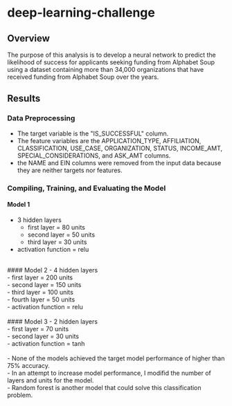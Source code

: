 # deep-learning-challenge

## Overview
The purpose of this analysis is to develop a neural network to predict the likelihood of success for applicants seeking funding from Alphabet Soup using a dataset containing more than 34,000 organizations that have received funding from Alphabet Soup over the years.

## Results

### Data Preprocessing 
- The target variable is the "IS_SUCCESSFUL" column.
- The feature variables are the APPLICATION_TYPE, AFFILIATION, CLASSIFICATION, USE_CASE, ORGANIZATION, STATUS, INCOME_AMT, SPECIAL_CONSIDERATIONS, and ASK_AMT columns.
- the NAME and EIN columns were removed from the input data because they are neither targets nor features.

### Compiling, Training, and Evaluating the Model 

#### Model 1 
- 3 hidden layers<br>
    - first layer = 80 units <br>
    - second layer = 50 units <br>
    - third layer = 30 units <br>
- activation function = relu <br>
<br>
#### Model 2
- 4 hidden layers<br>
    - first layer = 200 units <br>
    - second layer = 150 units <br>
    - third layer = 100 units <br>
    - fourth layer = 50 units <br>
- activation function = relu <br>
<br>
#### Model 3 
- 2 hidden layers<br>
    - first layer = 70 units <br>
    - second layer = 30 units <br>
- activation function = tanh <br>
<br>
- None of the models achieved the target model performance of higher than 75% accuracy. <br>
- In an attempt to increase model performance, I modifid the number of layers and units for the model. <br>
- Random forest is another model that could solve this classification problem. <br>